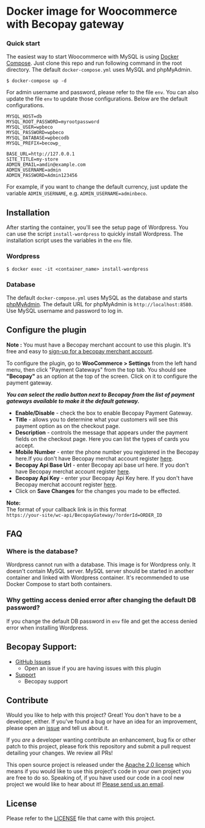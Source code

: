# Docker image for Woocommerce with Becopay gateway


### Quick start

The easiest way to start Woocommerce with MySQL is using [Docker Compose](https://docs.docker.com/compose/). Just clone this repo and run following command in the root directory. The default `docker-compose.yml` uses MySQL and phpMyAdmin.

```
$ docker-compose up -d
```

For admin username and password, please refer to the file `env`. You can also update the file `env` to update those configurations. Below are the default configurations.

```
MYSQL_HOST=db
MYSQL_ROOT_PASSWORD=myrootpassword
MYSQL_USER=wpbeco
MYSQL_PASSWORD=wpbeco
MYSQL_DATABASE=wpbecodb
MYSQL_PREFIX=becowp_

BASE_URL=http://127.0.0.1
SITE_TITLE=my-store
ADMIN_EMAIL=amdin@example.com
ADMIN_USERNAME=admin
ADMIN_PASSWORD=Admin123456

```

For example, if you want to change the default currency, just update the variable `ADMIN_USERNAME`, e.g. `ADMIN_USERNAME=adminbeco`.


## Installation

After starting the container, you'll see the setup page of Wordpress. You can use the script `install-wordpress` to quickly install Wordpress. The installation script uses the variables in the `env` file.

### Wordpress

```
$ docker exec -it <container_name> install-wordpress
```

### Database

The default `docker-compose.yml` uses MySQL as the database and starts [phpMyAdmin](https://www.phpmyadmin.net/). The default URL for phpMyAdmin is `http://localhost:8580`. Use MySQL username and password to log in.


## Configure the plugin

__Note :__ You must have a Becopay merchant account to use this plugin.  It's free and easy to [sign-up for a becopay merchant account](https://becopay.com/en/merchant-register/).

To configure the plugin, go to __WooCommerce > Settings__ from the left hand menu, then click "Payment Gateways" from the top tab. You should see __"Becopay"__ as an option at the top of the screen. Click on it to configure the payment gateway.

__*You can select the radio button next to Becopay from the list of payment gateways available to make it the default gateway.*__

* __Enable/Disable__ - check the box to enable Becopay Payment Gateway.
* __Title__ - allows you to determine what your customers will see this payment option as on the checkout page.
* __Description__ - controls the message that appears under the payment fields on the checkout page. Here you can list the types of cards you accept.
* __Mobile Number__  - enter the phone number you registered in the Becopay here.If you don't have Becopay merchat account register [here](https://becopay.com/en/merchant-register/).
* __Becopay Api Base Url__  - enter Becopay api base url here. If you don't have Becopay merchat account register [here](https://becopay.com/en/merchant-register/).
* __Becopay Api Key__  - enter your Becopay Api Key here. If you don't have Becopay merchat account register [here](https://becopay.com/en/merchant-register/).
* Click on __Save Changes__ for the changes you made to be effected.

__Note:__<br>
The format of your callback link is in this format <br>
`https://your-site/wc-api/BecopayGateway/?orderId=ORDER_ID`

## FAQ

### Where is the database?

Wordpress cannot run with a database. This image is for Wordpress only. It doesn't contain MySQL server. MySQL server should be started in another container and linked with Wordpress container. It's recommended to use Docker Compose to start both containers.

### Why getting access denied error after changing the default DB password?

If you change the default DB password in `env` file and get the access denied error when installing Wordpress.

## Becopay Support:

* [GitHub Issues](https://github.com/becopay/becopay-Woocommerce/issues)
  * Open an issue if you are having issues with this plugin
* [Support](https://becopay.com/en/support/#contact-us)
  * Becopay support

## Contribute

Would you like to help with this project?  Great!  You don't have to be a developer, either.  If you've found a bug or have an idea for an improvement, please open an [issue](https://github.com/becopay/becopay-Woocommerce/issues) and tell us about it.

If you *are* a developer wanting contribute an enhancement, bug fix or other patch to this project, please fork this repository and submit a pull request detailing your changes. We review all PRs!

This open source project is released under the [Apache 2.0 license](https://opensource.org/licenses/Apache-2.0) which means if you would like to use this project's code in your own project you are free to do so.  Speaking of, if you have used our code in a cool new project we would like to hear about it!  [Please send us an email](mailto:io@becopay.com).

## License

Please refer to the [LICENSE](https://opensource.org/licenses/Apache-2.0) file that came with this project.

